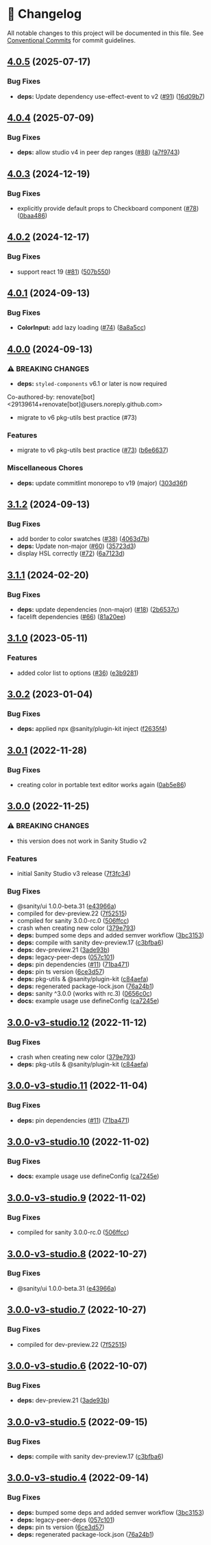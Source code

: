 <!-- markdownlint-disable --><!-- textlint-disable -->

# 📓 Changelog

All notable changes to this project will be documented in this file. See
[Conventional Commits](https://conventionalcommits.org) for commit guidelines.

## [4.0.5](https://github.com/sanity-io/color-input/compare/v4.0.4...v4.0.5) (2025-07-17)

### Bug Fixes

- **deps:** Update dependency use-effect-event to v2 ([#91](https://github.com/sanity-io/color-input/issues/91)) ([16d09b7](https://github.com/sanity-io/color-input/commit/16d09b726575201f60593a8d1fc04f8070679a49))

## [4.0.4](https://github.com/sanity-io/color-input/compare/v4.0.3...v4.0.4) (2025-07-09)

### Bug Fixes

- **deps:** allow studio v4 in peer dep ranges ([#88](https://github.com/sanity-io/color-input/issues/88)) ([a7f9743](https://github.com/sanity-io/color-input/commit/a7f9743864b9f9ab457d42e8cca40f3597f6f2e4))

## [4.0.3](https://github.com/sanity-io/color-input/compare/v4.0.2...v4.0.3) (2024-12-19)

### Bug Fixes

- explicitly provide default props to Checkboard component ([#78](https://github.com/sanity-io/color-input/issues/78)) ([0baa486](https://github.com/sanity-io/color-input/commit/0baa486d33234c473f81cf8da6b6547d4924a164))

## [4.0.2](https://github.com/sanity-io/color-input/compare/v4.0.1...v4.0.2) (2024-12-17)

### Bug Fixes

- support react 19 ([#81](https://github.com/sanity-io/color-input/issues/81)) ([507b550](https://github.com/sanity-io/color-input/commit/507b55086bc68115de775201c070a14b92a061ee))

## [4.0.1](https://github.com/sanity-io/color-input/compare/v4.0.0...v4.0.1) (2024-09-13)

### Bug Fixes

- **ColorInput:** add lazy loading ([#74](https://github.com/sanity-io/color-input/issues/74)) ([8a8a5cc](https://github.com/sanity-io/color-input/commit/8a8a5cc50ee92cc793d669f7dd2553d05dffb686))

## [4.0.0](https://github.com/sanity-io/color-input/compare/v3.1.2...v4.0.0) (2024-09-13)

### ⚠ BREAKING CHANGES

- **deps:** `styled-components` v6.1 or later is now required

Co-authored-by: renovate[bot] <29139614+renovate[bot]@users.noreply.github.com>

- migrate to v6 pkg-utils best practice (#73)

### Features

- migrate to v6 pkg-utils best practice ([#73](https://github.com/sanity-io/color-input/issues/73)) ([b6e6637](https://github.com/sanity-io/color-input/commit/b6e66372313a4980ded900d59b2d3e9683747d9a))

### Miscellaneous Chores

- **deps:** update commitlint monorepo to v19 (major) ([303d36f](https://github.com/sanity-io/color-input/commit/303d36f15791194f194379b4d6f5876e13fdaa79))

## [3.1.2](https://github.com/sanity-io/color-input/compare/v3.1.1...v3.1.2) (2024-09-13)

### Bug Fixes

- add border to color swatches ([#38](https://github.com/sanity-io/color-input/issues/38)) ([4063d7b](https://github.com/sanity-io/color-input/commit/4063d7bf24c3f6aa51743fbf08088628948c1849))
- **deps:** Update non-major ([#60](https://github.com/sanity-io/color-input/issues/60)) ([35723d3](https://github.com/sanity-io/color-input/commit/35723d31eb15bf7d5acc277035267ac22aa1119d))
- display HSL correctly ([#72](https://github.com/sanity-io/color-input/issues/72)) ([6a7123d](https://github.com/sanity-io/color-input/commit/6a7123db28c08b45f81ed7152f1f4fdc74f034e1))

## [3.1.1](https://github.com/sanity-io/color-input/compare/v3.1.0...v3.1.1) (2024-02-20)

### Bug Fixes

- **deps:** update dependencies (non-major) ([#18](https://github.com/sanity-io/color-input/issues/18)) ([2b6537c](https://github.com/sanity-io/color-input/commit/2b6537cd6f4d0abfea1f10367823452a78c57fb8))
- facelift dependencies ([#66](https://github.com/sanity-io/color-input/issues/66)) ([81a20ee](https://github.com/sanity-io/color-input/commit/81a20ee48fdc3578e78ae1a12faa12cd06c8eef5))

## [3.1.0](https://github.com/sanity-io/color-input/compare/v3.0.2...v3.1.0) (2023-05-11)

### Features

- added color list to options ([#36](https://github.com/sanity-io/color-input/issues/36)) ([e3b9281](https://github.com/sanity-io/color-input/commit/e3b928197cc2ee1ac2ca54aabcc1335b14b050ce))

## [3.0.2](https://github.com/sanity-io/color-input/compare/v3.0.1...v3.0.2) (2023-01-04)

### Bug Fixes

- **deps:** applied npx @sanity/plugin-kit inject ([f2635f4](https://github.com/sanity-io/color-input/commit/f2635f48853129fd0e6057a93a927753354a91c0))

## [3.0.1](https://github.com/sanity-io/color-input/compare/v3.0.0...v3.0.1) (2022-11-28)

### Bug Fixes

- creating color in portable text editor works again ([0ab5e86](https://github.com/sanity-io/color-input/commit/0ab5e863e1c747434c39e97f7c049138abad235f))

## [3.0.0](https://github.com/sanity-io/color-input/compare/v2.35.2...v3.0.0) (2022-11-25)

### ⚠ BREAKING CHANGES

- this version does not work in Sanity Studio v2

### Features

- initial Sanity Studio v3 release ([7f3fc34](https://github.com/sanity-io/color-input/commit/7f3fc34f6056fe60252cf7ef535949da18437578))

### Bug Fixes

- @sanity/ui 1.0.0-beta.31 ([e43966a](https://github.com/sanity-io/color-input/commit/e43966acb4b050268cca6261abfb91a4e19cd791))
- compiled for dev-preview.22 ([7f52515](https://github.com/sanity-io/color-input/commit/7f52515144fcf7699854b1f0a16b4b55f615afe7))
- compiled for sanity 3.0.0-rc.0 ([506ffcc](https://github.com/sanity-io/color-input/commit/506ffcc668a3d3c2b9c95c2c8821839081fe992f))
- crash when creating new color ([379e793](https://github.com/sanity-io/color-input/commit/379e793417a4d3ceca5f099c282dcef8abddd096))
- **deps:** bumped some deps and added semver workflow ([3bc3153](https://github.com/sanity-io/color-input/commit/3bc315323794555961cf8506ac7dd3ce25eaa773))
- **deps:** compile with sanity dev-preview.17 ([c3bfba6](https://github.com/sanity-io/color-input/commit/c3bfba6bfb27c43bdb31fe1f299ee749f8375cc9))
- **deps:** dev-preview.21 ([3ade93b](https://github.com/sanity-io/color-input/commit/3ade93bf6b14934a762c79819ac34bcbdae8919e))
- **deps:** legacy-peer-deps ([057c101](https://github.com/sanity-io/color-input/commit/057c10153ecbd8567c443c5ea12be3dadfadc1b2))
- **deps:** pin dependencies ([#11](https://github.com/sanity-io/color-input/issues/11)) ([71ba471](https://github.com/sanity-io/color-input/commit/71ba471f23c91afa87eb7d76f54cb1022157c4e5))
- **deps:** pin ts version ([6ce3d57](https://github.com/sanity-io/color-input/commit/6ce3d57e8ca415b06b0cc766826ec09fb7c6b40c))
- **deps:** pkg-utils & @sanity/plugin-kit ([c84aefa](https://github.com/sanity-io/color-input/commit/c84aefae2ffc3c7e02ad33411cf243cd8a0669f9))
- **deps:** regenerated package-lock.json ([76a24b1](https://github.com/sanity-io/color-input/commit/76a24b10189dd18885b59c30df7dca780a1e0a55))
- **deps:** sanity ^3.0.0 (works with rc.3) ([0656c0c](https://github.com/sanity-io/color-input/commit/0656c0cf1eef4f2bab4a4353b482a3f4a7ca8ef1))
- **docs:** example usage use defineConfig ([ca7245e](https://github.com/sanity-io/color-input/commit/ca7245e7d75573bb9fcc3445097e3e78be79e903))

## [3.0.0-v3-studio.12](https://github.com/sanity-io/color-input/compare/v3.0.0-v3-studio.11...v3.0.0-v3-studio.12) (2022-11-12)

### Bug Fixes

- crash when creating new color ([379e793](https://github.com/sanity-io/color-input/commit/379e793417a4d3ceca5f099c282dcef8abddd096))
- **deps:** pkg-utils & @sanity/plugin-kit ([c84aefa](https://github.com/sanity-io/color-input/commit/c84aefae2ffc3c7e02ad33411cf243cd8a0669f9))

## [3.0.0-v3-studio.11](https://github.com/sanity-io/color-input/compare/v3.0.0-v3-studio.10...v3.0.0-v3-studio.11) (2022-11-04)

### Bug Fixes

- **deps:** pin dependencies ([#11](https://github.com/sanity-io/color-input/issues/11)) ([71ba471](https://github.com/sanity-io/color-input/commit/71ba471f23c91afa87eb7d76f54cb1022157c4e5))

## [3.0.0-v3-studio.10](https://github.com/sanity-io/color-input/compare/v3.0.0-v3-studio.9...v3.0.0-v3-studio.10) (2022-11-02)

### Bug Fixes

- **docs:** example usage use defineConfig ([ca7245e](https://github.com/sanity-io/color-input/commit/ca7245e7d75573bb9fcc3445097e3e78be79e903))

## [3.0.0-v3-studio.9](https://github.com/sanity-io/color-input/compare/v3.0.0-v3-studio.8...v3.0.0-v3-studio.9) (2022-11-02)

### Bug Fixes

- compiled for sanity 3.0.0-rc.0 ([506ffcc](https://github.com/sanity-io/color-input/commit/506ffcc668a3d3c2b9c95c2c8821839081fe992f))

## [3.0.0-v3-studio.8](https://github.com/sanity-io/color-input/compare/v3.0.0-v3-studio.7...v3.0.0-v3-studio.8) (2022-10-27)

### Bug Fixes

- @sanity/ui 1.0.0-beta.31 ([e43966a](https://github.com/sanity-io/color-input/commit/e43966acb4b050268cca6261abfb91a4e19cd791))

## [3.0.0-v3-studio.7](https://github.com/sanity-io/color-input/compare/v3.0.0-v3-studio.6...v3.0.0-v3-studio.7) (2022-10-27)

### Bug Fixes

- compiled for dev-preview.22 ([7f52515](https://github.com/sanity-io/color-input/commit/7f52515144fcf7699854b1f0a16b4b55f615afe7))

## [3.0.0-v3-studio.6](https://github.com/sanity-io/color-input/compare/v3.0.0-v3-studio.5...v3.0.0-v3-studio.6) (2022-10-07)

### Bug Fixes

- **deps:** dev-preview.21 ([3ade93b](https://github.com/sanity-io/color-input/commit/3ade93bf6b14934a762c79819ac34bcbdae8919e))

## [3.0.0-v3-studio.5](https://github.com/sanity-io/color-input/compare/v3.0.0-v3-studio.4...v3.0.0-v3-studio.5) (2022-09-15)

### Bug Fixes

- **deps:** compile with sanity dev-preview.17 ([c3bfba6](https://github.com/sanity-io/color-input/commit/c3bfba6bfb27c43bdb31fe1f299ee749f8375cc9))

## [3.0.0-v3-studio.4](https://github.com/sanity-io/color-input/compare/v3.0.0-v3-studio.3...v3.0.0-v3-studio.4) (2022-09-14)

### Bug Fixes

- **deps:** bumped some deps and added semver workflow ([3bc3153](https://github.com/sanity-io/color-input/commit/3bc315323794555961cf8506ac7dd3ce25eaa773))
- **deps:** legacy-peer-deps ([057c101](https://github.com/sanity-io/color-input/commit/057c10153ecbd8567c443c5ea12be3dadfadc1b2))
- **deps:** pin ts version ([6ce3d57](https://github.com/sanity-io/color-input/commit/6ce3d57e8ca415b06b0cc766826ec09fb7c6b40c))
- **deps:** regenerated package-lock.json ([76a24b1](https://github.com/sanity-io/color-input/commit/76a24b10189dd18885b59c30df7dca780a1e0a55))
